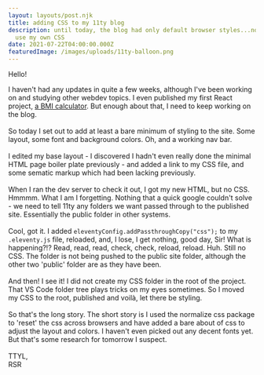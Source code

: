 ```yaml
---
layout: layouts/post.njk
title: adding CSS to my 11ty blog
description: until today, the blog had only default browser styles...now I can
  use my own CSS
date: 2021-07-22T04:00:00.000Z
featuredImage: /images/uploads/11ty-balloon.png
---
```

Hello!

I haven't had any updates in quite a few weeks, although I've been working on and studying other webdev topics.  I even published my first React project, [](https://rsrbmi.netlify.app/)[a BMI calculator](<https://rsrbmi.netlify.app/>).  But enough about that, I need to keep working on the blog.\
\
So today I set out to add at least a bare minimum of styling to the site.  Some layout, some font and background colors.  Oh, and a working nav bar.  \
\
I edited my base layout - I discovered I hadn't even really done the minimal HTML page boiler plate previously - and added a link to my CSS file, and some sematic markup which had been lacking previously.\
\
When I ran the dev server to check it out, I got my new HTML, but no CSS.  Hmmmm.  What I am I forgetting.  Nothing that a quick google couldn't solve - we need to tell 11ty any folders we want passed through to the published site.  Essentially the public folder in other systems.  \
\
Cool, got it.  I added `eleventyConfig.addPassthroughCopy("css");` to my `.eleventy.js` file, reloaded, and, I lose, I get nothing, good day, Sir!  What is happening?!?  Read, read, read, check, check, reload, reload.  Huh.  Still no CSS.  The folder is not being pushed to the public site folder, although the other two 'public' folder are as they have been.\
\
And then!  I see it!  I did not create my CSS folder in the root of the project.  That VS Code folder tree plays tricks on my eyes sometimes.  So I moved my CSS to the root, published and voilà, let there be styling.\
\
So that's the long story.  The short story is I used the normalize css package to 'reset' the css across browsers and have added a bare about of css to adjust the layout and colors.  I haven't even picked out any decent fonts yet.  But that's some research for tomorrow I suspect.\
\
TTYL,\
RSR